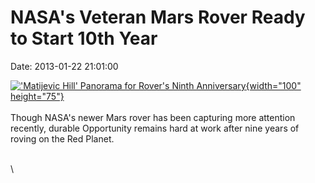 NASA\'s Veteran Mars Rover Ready to Start 10th Year
===================================================

Date: 2013-01-22 21:01:00

[![\'Matijevic Hill\' Panorama for Rover\'s Ninth
Anniversary](http://www.jpl.nasa.gov/images/mer/2013-01-22/pia16703-th.jpg){width="100"
height="75"}](http://www.jpl.nasa.gov/news/news.cfm?release=2013-030&rn=news.xml&rst=3664)\
\
Though NASA\'s newer Mars rover has been capturing more attention
recently, durable Opportunity remains hard at work after nine years of
roving on the Red Planet.

\
\
